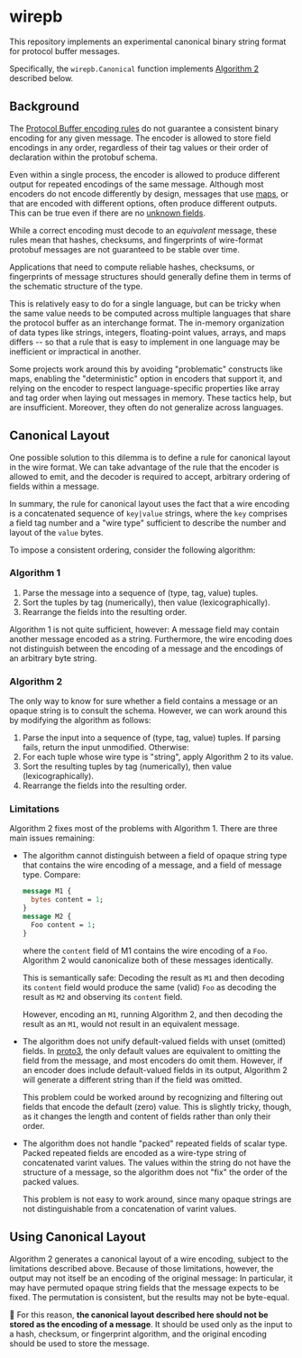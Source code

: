 # wirepb

This repository implements an experimental canonical binary string format for
protocol buffer messages.

Specifically, the `wirepb.Canonical` function implements
[Algorithm 2](#algorithm-2) described below.

## Background

The [Protocol Buffer encoding rules][pbenc] do not guarantee a consistent
binary encoding for any given message.  The encoder is allowed to store field
encodings in any order, regardless of their tag values or their order of
declaration within the protobuf schema.

Even within a single process, the encoder is allowed to produce different
output for repeated encodings of the same message.  Although most encoders do
not encode differently by design, messages that use [maps][pbmap], or that are
encoded with different options, often produce different outputs. This can be
true even if there are no [unknown fields][pbunk].

While a correct encoding must decode to an _equivalent_ message, these rules
mean that hashes, checksums, and fingerprints of wire-format protobuf messages
are not guaranteed to be stable over time.

Applications that need to compute reliable hashes, checksums, or fingerprints
of message structures should generally define them in terms of the schematic
structure of the type.

This is relatively easy to do for a single language, but can be tricky when the
same value needs to be computed across multiple languages that share the
protocol buffer as an interchange format.  The in-memory organization of data
types like strings, integers, floating-point values, arrays, and maps differs
-- so that a rule that is easy to implement in one language may be inefficient
or impractical in another.

Some projects work around this by avoiding "problematic" constructs like maps,
enabling the "deterministic" option in encoders that support it, and relying on
the encoder to respect language-specific properties like array and tag order
when laying out messages in memory. These tactics help, but are insufficient.
Moreover, they often do not generalize across languages.

## Canonical Layout

One possible solution to this dilemma is to define a rule for canonical layout
in the wire format. We can take advantage of the rule that the encoder is
allowed to emit, and the decoder is required to accept, arbitrary ordering of
fields within a message.

In summary, the rule for canonical layout uses the fact that a wire encoding is
a concatenated sequence of `key|value` strings, where the `key` comprises a
field tag number and a "wire type" sufficient to describe the number and layout
of the `value` bytes.

To impose a consistent ordering, consider the following algorithm:

### Algorithm 1

1. Parse the message into a sequence of (type, tag, value) tuples.
2. Sort the tuples by tag (numerically), then value (lexicographically).
3. Rearrange the fields into the resulting order.

Algorithm 1 is not quite sufficient, however: A message field may contain
another message encoded as a string. Furthermore, the wire encoding does not
distinguish between the encoding of a message and the encodings of an arbitrary
byte string.

### Algorithm 2

The only way to know for sure whether a field contains a message or an opaque
string is to consult the schema. However, we can work around this by modifying
the algorithm as follows:

1. Parse the input into a sequence of (type, tag, value) tuples.
   If parsing fails, return the input unmodified. Otherwise:
2. For each tuple whose wire type is "string", apply Algorithm 2 to its value.
3. Sort the resulting tuples by tag (numerically), then value (lexicographically).
4. Rearrange the fields into the resulting order.

### Limitations

Algorithm 2 fixes most of the problems with Algorithm 1. There are three main
issues remaining:

- The algorithm cannot distinguish between a field of opaque string type that
  contains the wire encoding of a message, and a field of message type. Compare:

  ```protobuf
  message M1 {
    bytes content = 1;
  }
  message M2 {
    Foo content = 1;
  }
  ```

  where the `content` field of M1 contains the wire encoding of a `Foo`.
  Algorithm 2 would canonicalize both of these messages identically.

  This is semantically safe: Decoding the result as `M1` and then decoding its
  `content` field would produce the same (valid) `Foo` as decoding the result
  as `M2` and observing its `content` field.

  However, encoding an `M1`, running Algorithm 2, and then decoding the result
  as an `M1`, would not result in an equivalent message.

- The algorithm does not unify default-valued fields with unset (omitted)
  fields.  In [proto3][pb3], the only default values are equivalent to omitting
  the field from the message, and most encoders do omit them. However, if an
  encoder does include default-valued fields in its output, Algorithm 2 will
  generate a different string than if the field was omitted.

  This problem could be worked around by recognizing and filtering out fields
  that encode the default (zero) value. This is slightly tricky, though, as it
  changes the length and content of fields rather than only their order.

- The algorithm does not handle "packed" repeated fields of scalar type.
  Packed repeated fields are encoded as a wire-type string of concatenated
  varint values. The values within the string do not have the structure of a
  message, so the algorithm does not "fix" the order of the packed values.

  This problem is not easy to work around, since many opaque strings are not
  distinguishable from a concatenation of varint values.

## Using Canonical Layout

Algorithm 2 generates a canonical layout of a wire encoding, subject to the
limitations described above. Because of those limitations, however, the output
may not itself be an encoding of the original message: In particular, it may
have permuted opaque string fields that the message expects to be fixed.  The
permutation is consistent, but the results may not be byte-equal.

🚨 For this reason, **the canonical layout described here should not be stored
as the encoding of a message**.  It should be used only as the input to a hash,
checksum, or fingerprint algorithm, and the original encoding should be used to
store the message.

[pbenc]: https://developers.google.com/protocol-buffers/docs/encoding
[pbfo]: https://developers.google.com/protocol-buffers/docs/encoding#order
[pbmap]: https://developers.google.com/protocol-buffers/docs/proto3#maps
[pbunk]: https://developers.google.com/protocol-buffers/docs/proto3#unknowns
[pb3]: https://developers.google.com/protocol-buffers/docs/proto3
